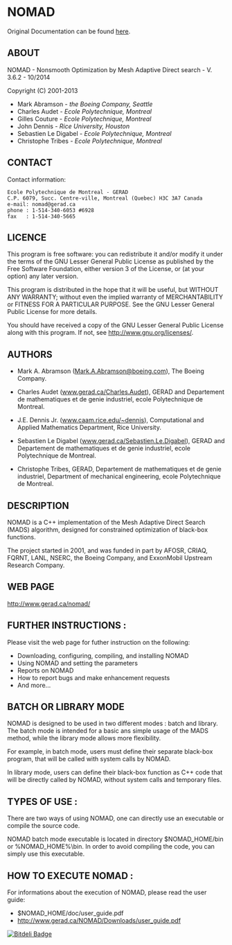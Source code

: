 # NOMAD

Original Documentation can be found [here](http://www.gerad.ca/nomad/Project/Home.htm).

## ABOUT

NOMAD - Nonsmooth Optimization by Mesh Adaptive Direct search - V. 3.6.2 -  10/2014

Copyright (C) 2001-2013

* Mark Abramson - *the Boeing Company, Seattle*
* Charles Audet - *Ecole Polytechnique, Montreal*
* Gilles Couture - *Ecole Polytechnique, Montreal*
* John Dennis - *Rice University, Houston*
* Sebastien Le Digabel - *Ecole Polytechnique, Montreal*
* Christophe Tribes - *Ecole Polytechnique, Montreal*

## CONTACT

Contact information:

    Ecole Polytechnique de Montreal - GERAD
    C.P. 6079, Succ. Centre-ville, Montreal (Quebec) H3C 3A7 Canada
    e-mail: nomad@gerad.ca
    phone : 1-514-340-6053 #6928
    fax   : 1-514-340-5665

## LICENCE

This program is free software: you can redistribute it and/or modify it under the
terms of the GNU Lesser General Public License as published by the Free Software
Foundation, either version 3 of the License, or (at your option) any later
version.

This program is distributed in the hope that it will be useful, but WITHOUT ANY
WARRANTY; without even the implied warranty of MERCHANTABILITY or FITNESS FOR A
PARTICULAR PURPOSE.  See the GNU Lesser General Public License for more details.

You should have received a copy of the GNU Lesser General Public License along
with this program. If not, see <http://www.gnu.org/licenses/>.

## AUTHORS

* Mark A. Abramson (Mark.A.Abramson@boeing.com), The Boeing Company.

* Charles Audet (www.gerad.ca/Charles.Audet), GERAD and Departement de
mathematiques et de genie industriel, ecole Polytechnique de Montreal.

* J.E. Dennis Jr. (www.caam.rice.edu/~dennis), Computational and Applied
Mathematics Department, Rice University.

* Sebastien Le Digabel (www.gerad.ca/Sebastien.Le.Digabel), GERAD and Departement
de mathematiques et de genie industriel, ecole Polytechnique de Montreal.

* Christophe Tribes, GERAD, Departement de mathematiques et de genie industriel,
Department of mechanical engineering, ecole Polytechnique de Montreal.

## DESCRIPTION

NOMAD is a C++ implementation of the Mesh Adaptive Direct Search (MADS) algorithm,
designed for constrained optimization of black-box functions.

The project started in 2001, and was funded in part by AFOSR, CRIAQ, FQRNT, LANL,
NSERC, the Boeing Company, and ExxonMobil Upstream Research Company.

## WEB PAGE

http://www.gerad.ca/nomad/

## FURTHER INSTRUCTIONS :

Please visit the web page for futher instruction on the following:

* Downloading, configuring, compiling, and installing NOMAD
* Using NOMAD and setting the parameters
* Reports on NOMAD
* How to report bugs and make enhancement requests
* And more...

## BATCH OR LIBRARY MODE

NOMAD is designed to be used in two different modes : batch and library.
The batch mode is intended for a basic ans simple usage of the MADS method,
while the library mode allows more flexibility.

For example, in batch mode, users must define their separate black-box program,
that will be called with system calls by NOMAD.

In library mode, users can define their black-box function as C++ code
that will be directly called by NOMAD, without system calls and temporary files.

## TYPES OF USE :

There are two ways of using NOMAD, one can directly use an executable or compile
the source code.

NOMAD batch mode executable is located in directory $NOMAD_HOME/bin or %NOMAD_HOME%\bin.
In order to avoid compiling the code, you can simply use this executable.

## HOW TO EXECUTE NOMAD :

For informations about the execution of NOMAD, please read the user guide:

* $NOMAD_HOME/doc/user_guide.pdf
* http://www.gerad.ca/NOMAD/Downloads/user_guide.pdf

[![Bitdeli Badge](https://d2weczhvl823v0.cloudfront.net/moxxxom/nomad/trend.png)](https://bitdeli.com/free "Bitdeli Badge")
